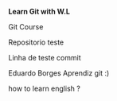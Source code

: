 <strong>Learn Git with W.L</strong>

Git Course

Repositorio teste

Linha de teste commit

Eduardo Borges Aprendiz git :)

how to  learn english ?
